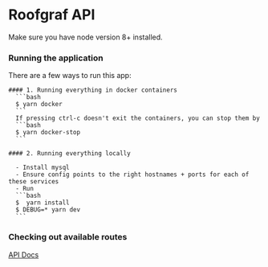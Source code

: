 # Roofgraf API

Make sure you have node version 8+ installed.

### Running the application

There are a few ways to run this app:
  
    #### 1. Running everything in docker containers
      ```bash
      $ yarn docker
      ```
      If pressing ctrl-c doesn't exit the containers, you can stop them by
      ```bash
      $ yarn docker-stop
      ```
  
    #### 2. Running everything locally
  
      - Install mysql
      - Ensure config points to the right hostnames + ports for each of these services
      - Run
      ```bash
      $  yarn install 
      $ DEBUG=* yarn dev
      ```

### Checking out available routes
[API Docs](http://localhost:5000/docs/)
